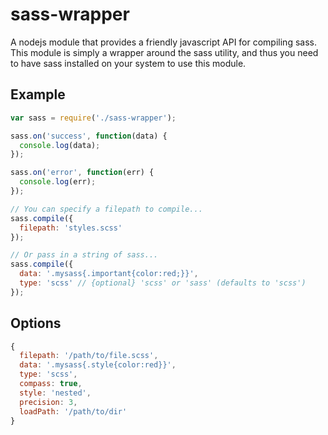 # sass-wrapper

A nodejs module that provides a friendly javascript API for compiling sass. This module is simply a wrapper
around the sass utility, and thus you need to have sass installed on your system to use this module.

## Example

```javascript
var sass = require('./sass-wrapper');

sass.on('success', function(data) {
  console.log(data);
});

sass.on('error', function(err) {
  console.log(err);
});

// You can specify a filepath to compile...
sass.compile({
  filepath: 'styles.scss'
});

// Or pass in a string of sass...
sass.compile({
  data: '.mysass{.important{color:red;}}',
  type: 'scss' // {optional} 'scss' or 'sass' (defaults to 'scss')
});
```
## Options

```javascript
{
  filepath: '/path/to/file.scss',
  data: '.mysass{.style{color:red}}',
  type: 'scss', 
  compass: true,
  style: 'nested',
  precision: 3,
  loadPath: '/path/to/dir'
}
```
